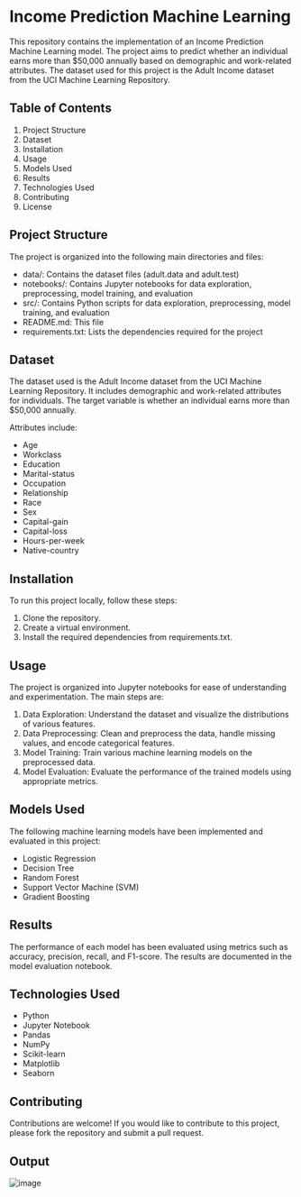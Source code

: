 # Income Prediction Machine Learning

This repository contains the implementation of an Income Prediction Machine Learning model. The project aims to predict whether an individual earns more than $50,000 annually based on demographic and work-related attributes. The dataset used for this project is the Adult Income dataset from the UCI Machine Learning Repository.

## Table of Contents

1. Project Structure
2. Dataset
3. Installation
4. Usage
5. Models Used
6. Results
7. Technologies Used
8. Contributing
9. License

## Project Structure

The project is organized into the following main directories and files:
- data/: Contains the dataset files (adult.data and adult.test)
- notebooks/: Contains Jupyter notebooks for data exploration, preprocessing, model training, and evaluation
- src/: Contains Python scripts for data exploration, preprocessing, model training, and evaluation
- README.md: This file
- requirements.txt: Lists the dependencies required for the project

## Dataset

The dataset used is the Adult Income dataset from the UCI Machine Learning Repository. It includes demographic and work-related attributes for individuals. The target variable is whether an individual earns more than $50,000 annually.

Attributes include:
- Age
- Workclass
- Education
- Marital-status
- Occupation
- Relationship
- Race
- Sex
- Capital-gain
- Capital-loss
- Hours-per-week
- Native-country

## Installation

To run this project locally, follow these steps:
1. Clone the repository.
2. Create a virtual environment.
3. Install the required dependencies from requirements.txt.

## Usage

The project is organized into Jupyter notebooks for ease of understanding and experimentation. The main steps are:
1. Data Exploration: Understand the dataset and visualize the distributions of various features.
2. Data Preprocessing: Clean and preprocess the data, handle missing values, and encode categorical features.
3. Model Training: Train various machine learning models on the preprocessed data.
4. Model Evaluation: Evaluate the performance of the trained models using appropriate metrics.

## Models Used

The following machine learning models have been implemented and evaluated in this project:
- Logistic Regression
- Decision Tree
- Random Forest
- Support Vector Machine (SVM)
- Gradient Boosting

## Results

The performance of each model has been evaluated using metrics such as accuracy, precision, recall, and F1-score. The results are documented in the model evaluation notebook.

## Technologies Used

- Python
- Jupyter Notebook
- Pandas
- NumPy
- Scikit-learn
- Matplotlib
- Seaborn

## Contributing

Contributions are welcome! If you would like to contribute to this project, please fork the repository and submit a pull request.

## Output


![image](https://github.com/user-attachments/assets/5d4b5b65-e0d3-418a-a608-888c0dd5629c)
